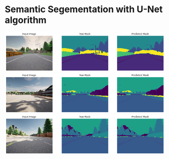 # Semantic Segementation with U-Net algorithm

<img src="https://github.com/AyobamiAdebesin/Computer-Vision-DeepLearning-AI/blob/master/Week%203/outputs/input_image1.png">
<img src="https://github.com/AyobamiAdebesin/Computer-Vision-DeepLearning-AI/blob/master/Week%203/outputs/input_image2.png">
<img src="https://github.com/AyobamiAdebesin/Computer-Vision-DeepLearning-AI/blob/master/Week%203/outputs/input_image3.png">

